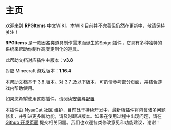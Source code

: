 # 主页

欢迎来到 **RPGItems** 中文WIKI，本WIKI目前并不完善但仍然在更新中，敬请保持关注！

**RPGItems** 是一款因各类道具制作需求而诞生的Spigot插件，它具有多种独特的系统来帮助你制作高度定制化的道具。

此帮助文档对应插件主版本：**v3.8**

对应 Minecraft 游戏版本：**1.16.4**

本帮助文档基于 3.8 版本。对 3.7 及以下版本，可酌情参考部分页面，并结合游戏内帮助使用。

如果您希望使用这款插件，请阅读[安装与配置](installation.md)

本插件由 [NyaaCat 社区](https://github.com/NyaaCat) 维护，目前处于持续开发中，最新版插件将包含诸多问题修复，并引进更多新功能，请及时跟进版本。如果在使用过程中出现问题，请在 [Github 开发页面](https://github.com/NyaaCat/RPGItems-reloaded) 提交相关问题。我们也欢迎各类修改意见和功能建议，谢谢！
